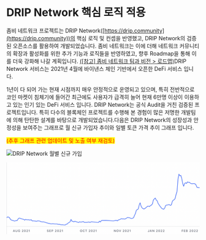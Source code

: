 # DRIP Network 핵심 로직 적용

좀비 네트워크 프로젝트는 DRIP Network([https://drip.community](https://drip.community))의 핵심 로직 및 컨셉을 반영했고, DRIP Network의 검증된 오픈소스를 활용하여 개발되었습니다. 좀비 네트워크는 이에 더해 네트워크 커뮤니티의 확장과 활성화를 위한 추가 기능과 로직들을 반영하였고, 향후 Roadmap을 통해 이를 더욱 강화해 나갈 계획입니다. [(\[참고\] 좀비 네트워크 팀과 비전 > 로드맵)​](../undefined-4/undefined.md)DRIP Network 서비스는 2021년 4월에 바이낸스 체인 기반에서 오픈한 DeFi 서비스 입니다.&#x20;

1년이 다 되어 가는 현재 시점까지 매우 안정적으로 운영되고 있으며, 특히 전반적으로 코인 마켓이 침체기에 들어간 최근에도 사용자가 급격히 늘어 현재 6만명 이상이 이용하고 있는 인기 있는 DeFi 서비스 입니다. DRIP Network는 공식 Audit을 거친 검증된 프로젝트입니다. 특히 다수의 블록체인 프로젝트를 수행해 본 경험이 많은 저명한 개발팀에 의해 탄탄한 설계를 바탕으로 개발되었습니다.다음은 DRIP Network의 성장성과 안정성을 보여주는 그래프로 월 신규 가입자 추이와 일별 토큰 가격 추이 그래프 입니다.&#x20;

<mark style="color:red;">(추후 그래프 관련 업데이트 및 노출 여부 재검토)</mark>

![DRIP Network 월별 신규 가입  &#x20;
](<../.gitbook/assets/DRIP 신규사용자.PNG>)

![DRIP 토큰 일별 가격추이  ](../.gitbook/assets/image.png)
